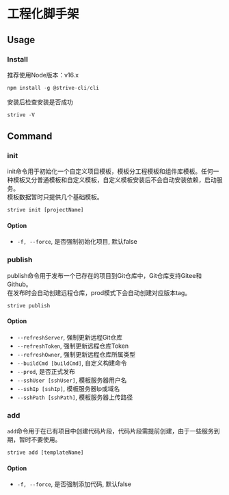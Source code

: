# 工程化脚手架
## **Usage**
### Install
推荐使用Node版本：v16.x
```javascript
npm install -g @strive-cli/cli
```
安装后检查安装是否成功
```javascript
strive -V
```
## **Command**
### init
init命令用于初始化一个自定义项目模板，模板分工程模板和组件库模板。任何一种模板又分普通模板和自定义模板，自定义模板安装后不会自动安装依赖，启动服务。<br/>
模板数据暂时只提供几个基础模板。
```javascript
strive init [projectName]
```
#### Option
- `-f, --force`, 是否强制初始化项目, 默认false
### publish
publish命令用于发布一个已存在的项目到Git仓库中，Git仓库支持Gitee和Github。<br/>
在发布时会自动创建远程仓库，prod模式下会自动创建对应版本tag。
```javascript
strive publish
```
#### Option
- `--refreshServer`, 强制更新远程Git仓库
- `--refreshToken`, 强制更新远程仓库Token
- `--refreshOwner`, 强制更新远程仓库所属类型
- `--buildCmd [buildCmd]`, 自定义构建命令
- `--prod`, 是否正式发布
- `--sshUser [sshUser]`, 模板服务器用户名
- `--sshIp [sshIp]`, 模板服务器Ip或域名
- `--sshPath [sshPath]`, 模板服务器上传路径
### add
`add`命令用于在已有项目中创建代码片段，代码片段需提前创建，由于一些服务到期，暂时不要使用。
```javascript
strive add [templateName]
```
#### Option
- `-f, --force`, 是否强制添加代码, 默认false
